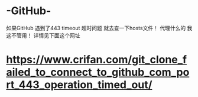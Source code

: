 # -GitHub-

如果GitHub 遇到了443 timeout 超时问题
就去查一下hosts文件！
代理什么的 我这不管用！
详情见下面这个网址
# https://www.crifan.com/git_clone_failed_to_connect_to_github_com_port_443_operation_timed_out/
